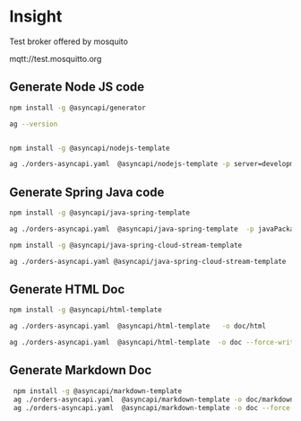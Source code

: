 # Insight

Test broker offered by mosquito

mqtt://test.mosquitto.org

## Generate Node JS code

```bash
npm install -g @asyncapi/generator

ag --version


npm install -g @asyncapi/nodejs-template

ag ./orders-asyncapi.yaml  @asyncapi/nodejs-template -p server=development -o producer-node
```

## Generate Spring Java code

```bash
npm install -g @asyncapi/java-spring-template

ag ./orders-asyncapi.yaml  @asyncapi/java-spring-template  -p javaPackage=com.demo.orders asyncapiFileDir=src/main/resources/api -o producer-java

npm install -g @asyncapi/java-spring-cloud-stream-template 

ag ./orders-asyncapi.yaml @asyncapi/java-spring-cloud-stream-template   -p javaPackage=com.demo.orders asyncapiFileDir=src/main/resources/api -o producer-cloud
```

## Generate HTML Doc

```bash
npm install -g @asyncapi/html-template

ag ./orders-asyncapi.yaml  @asyncapi/html-template   -o doc/html

ag ./orders-asyncapi.yaml  @asyncapi/html-template  -o doc --force-write
```

## Generate Markdown Doc

```bash
 npm install -g @asyncapi/markdown-template
 ag ./orders-asyncapi.yaml  @asyncapi/markdown-template -o doc/markdown
 ag ./orders-asyncapi.yaml  @asyncapi/markdown-template -o doc --force-write
```
